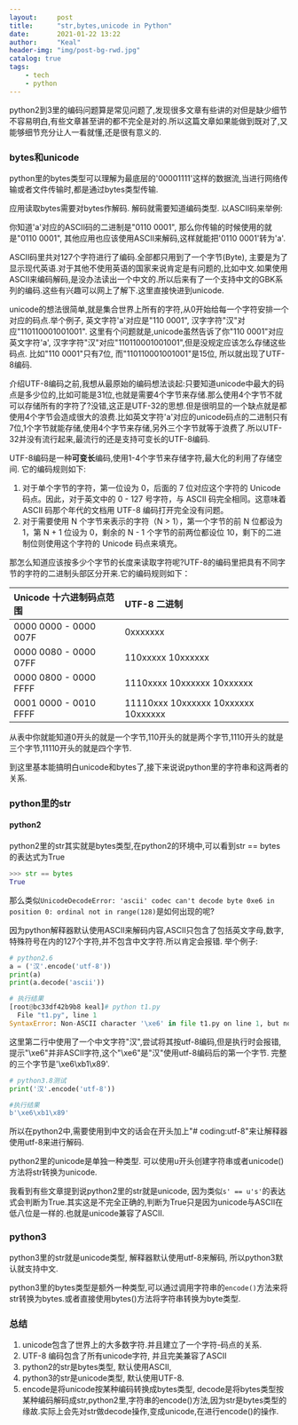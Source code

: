 ```yaml
---
layout:     post
title:      "str,bytes,unicode in Python"
date:       2021-01-22 13:22
author:     "Keal"
header-img: "img/post-bg-rwd.jpg"
catalog: true
tags:
    - tech
    - python
---
```


python2到3里的编码问题算是常见问题了,发现很多文章有些讲的对但是缺少细节不容易明白,有些文章甚至讲的都不完全是对的.所以这篇文章如果能做到既对了,又能够细节充分让人一看就懂,还是很有意义的.

### bytes和unicode

python里的bytes类型可以理解为最底层的'00001111'这样的数据流,当进行网络传输或者文件传输时,都是通过bytes类型传输.

应用读取bytes需要对bytes作解码. 解码就需要知道编码类型. 以ASCII码来举例:

你知道'a'对应的ASCII码的二进制是"0110 0001", 那么你传输的时候使用的就是"0110 0001", 其他应用也应该使用ASCII来解码,这样就能把'0110 0001'转为'a'.

ASCII码里共对127个字符进行了编码.全部都只用到了一个字节(Byte), 主要是为了显示现代英语.对于其他不使用英语的国家来说肯定是有问题的,比如中文.如果使用ASCII来编码解码,是没办法读出一个中文的.所以后来有了一个支持中文的GBK系列的编码.这些有兴趣可以网上了解下.这里直接快进到unicode.

unicode的想法很简单,就是集合世界上所有的字符,从0开始给每一个字符安排一个对应的码点.举个例子, 英文字符'a'对应是"110 0001", 汉字字符"汉"对应"110110001001001". 这里有个问题就是,unicode虽然告诉了你"110 0001"对应英文字符'a', 汉字字符"汉"对应"110110001001001",但是没规定应该怎么存储这些码点. 比如"110 0001"只有7位, 而"110110001001001"是15位, 所以就出现了UTF-8编码.

介绍UTF-8编码之前,我想从最原始的编码想法谈起:只要知道unicode中最大的码点是多少位的,比如可能是31位,也就是需要4个字节来存储.那么使用4个字节不就可以存储所有的字符了?没错,这正是UTF-32的思想.但是很明显的一个缺点就是都使用4个字节会造成很大的浪费.比如英文字符'a'对应的unicode码点的二进制只有7位,1个字节就能存储,使用4个字节来存储,另外三个字节就等于浪费了.所以UTF-32并没有流行起来,最流行的还是支持可变长的UTF-8编码.

UTF-8编码是一种**可变长**编码,使用1-4个字节来存储字符,最大化的利用了存储空间. 它的编码规则如下:

1. 对于单个字节的字符，第一位设为 0，后面的 7 位对应这个字符的 Unicode 码点。因此，对于英文中的 0 - 127 号字符，与 ASCII 码完全相同。这意味着 ASCII 码那个年代的文档用 UTF-8 编码打开完全没有问题。
2. 对于需要使用 N 个字节来表示的字符（N > 1），第一个字节的前 N 位都设为 1，第 N + 1 位设为 0，剩余的 N - 1 个字节的前两位都设位 10，剩下的二进制位则使用这个字符的 Unicode 码点来填充。

那怎么知道应该按多少个字节的长度来读取字符呢?UTF-8的编码里把具有不同字节的字符的二进制头部区分开来.它的编码规则如下：

| Unicode 十六进制码点范围 | UTF-8 二进制                        |
| :----------------------- | :---------------------------------- |
| 0000 0000 - 0000 007F    | 0xxxxxxx                            |
| 0000 0080 - 0000 07FF    | 110xxxxx 10xxxxxx                   |
| 0000 0800 - 0000 FFFF    | 1110xxxx 10xxxxxx 10xxxxxx          |
| 0001 0000 - 0010 FFFF    | 11110xxx 10xxxxxx 10xxxxxx 10xxxxxx |

从表中你就能知道0开头的就是一个字节,110开头的就是两个字节,1110开头的就是三个字节,11110开头的就是四个字节.

到这里基本能搞明白unicode和bytes了,接下来说说python里的字符串和这两者的关系.

### python里的str

#### python2

python2里的str其实就是bytes类型,在python2的环境中,可以看到str == bytes 的表达式为True

```python
>>> str == bytes
True
```

那么类似`UnicodeDecodeError: 'ascii' codec can't decode byte 0xe6 in position 0: ordinal not in range(128)`是如何出现的呢?

因为python解释器默认使用ASCII来解码内容,ASCII只包含了包括英文字母,数字,特殊符号在内的127个字符,并不包含中文字符.所以肯定会报错. 举个例子:

```python
# python2.6
a = ('汉'.encode('utf-8'))
print(a)
print(a.decode('ascii'))

# 执行结果
[root@bc33df42b9b8 keal]# python t1.py
  File "t1.py", line 1
SyntaxError: Non-ASCII character '\xe6' in file t1.py on line 1, but no encoding declared; see http://www.python.org/peps/pep-0263.html for details
```

这里第二行中使用了一个中文字符"汉",尝试将其按utf-8编码,但是执行时会报错,提示"\xe6"并非ASCII字符,这个"\xe6"是"汉"使用utf-8编码后的第一个字节. 完整的三个字节是'\xe6\xb1\x89'. 

```python
# python3.8测试
print('汉'.encode('utf-8'))

#执行结果
b'\xe6\xb1\x89'
```

所以在python2中,需要使用到中文的话会在开头加上"# coding:utf-8"来让解释器使用utf-8来进行解码.

python2里的unicode是单独一种类型. 可以使用u开头创建字符串或者unicode()方法将str转换为unicode.

我看到有些文章提到说python2里的str就是unicode, 因为类似`s' == u's'`的表达式会判断为True.其实这是不完全正确的,判断为True只是因为unicode与ASCII在低八位是一样的.也就是unicode兼容了ASCII.

### python3

python3里的str就是unicode类型, 解释器默认使用utf-8来解码, 所以python3默认就支持中文.

python3里的bytes类型是额外一种类型,可以通过调用字符串的`encode()`方法来将str转换为bytes.或者直接使用bytes()方法将字符串转换为byte类型.

### 总结

1. unicode包含了世界上的大多数字符.并且建立了一个字符-码点的关系.
2. UTF-8 编码包含了所有unicode字符, 并且完美兼容了ASCII
3. python2的str是bytes类型, 默认使用ASCII, 
4. python3的str是unicode类型, 默认使用UTF-8.
5. encode是将unicode按某种编码转换成bytes类型, decode是将bytes类型按某种编码解码成str,python2里,字符串的encode()方法,因为str是bytes类型的缘故.实际上会先对str做decode操作,变成unicode,在进行encode()的操作.